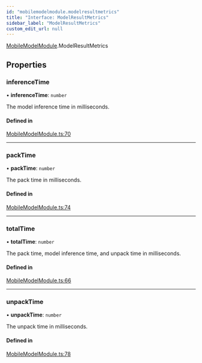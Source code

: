```yaml
---
id: "mobilemodelmodule.modelresultmetrics"
title: "Interface: ModelResultMetrics"
sidebar_label: "ModelResultMetrics"
custom_edit_url: null
---
```


[MobileModelModule](../modules/mobilemodelmodule.md).ModelResultMetrics

## Properties

### inferenceTime

• **inferenceTime**: `number`

The model inference time in milliseconds.

#### Defined in

[MobileModelModule.ts:70](https://github.com/pytorch/live/blob/7909a40/react-native-pytorch-core/src/MobileModelModule.ts#L70)

___

### packTime

• **packTime**: `number`

The pack time in milliseconds.

#### Defined in

[MobileModelModule.ts:74](https://github.com/pytorch/live/blob/7909a40/react-native-pytorch-core/src/MobileModelModule.ts#L74)

___

### totalTime

• **totalTime**: `number`

The pack time, model inference time, and unpack time in milliseconds.

#### Defined in

[MobileModelModule.ts:66](https://github.com/pytorch/live/blob/7909a40/react-native-pytorch-core/src/MobileModelModule.ts#L66)

___

### unpackTime

• **unpackTime**: `number`

The unpack time in milliseconds.

#### Defined in

[MobileModelModule.ts:78](https://github.com/pytorch/live/blob/7909a40/react-native-pytorch-core/src/MobileModelModule.ts#L78)
